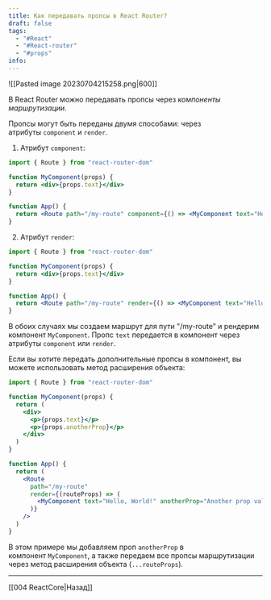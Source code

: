 ```yaml
---
title: Как передавать пропсы в React Router?
draft: false
tags:
  - "#React"
  - "#React-router"
  - "#props"
info:
---
```

![[Pasted image 20230704215258.png|600]]

В React Router можно передавать пропсы через _компоненты маршрутизации_.

Пропсы могут быть переданы двумя способами: через атрибуты `component` и `render`.

1. Атрибут `component`:

```jsx
import { Route } from "react-router-dom"

function MyComponent(props) {
  return <div>{props.text}</div>
}

function App() {
  return <Route path="/my-route" component={() => <MyComponent text="Hello, World!" />} />
}
```

2. Атрибут `render`:

```jsx
import { Route } from "react-router-dom"

function MyComponent(props) {
  return <div>{props.text}</div>
}

function App() {
  return <Route path="/my-route" render={() => <MyComponent text="Hello, World!" />} />
}
```

В обоих случаях мы создаем маршрут для пути "/my-route" и рендерим компонент `MyComponent`. Пропс `text` передается в компонент через атрибуты `component` или `render`.

Если вы хотите передать дополнительные пропсы в компонент, вы можете использовать метод расширения объекта:

```jsx
import { Route } from "react-router-dom"

function MyComponent(props) {
  return (
    <div>
      <p>{props.text}</p>
      <p>{props.anotherProp}</p>
    </div>
  )
}

function App() {
  return (
    <Route
      path="/my-route"
      render={(routeProps) => (
        <MyComponent text="Hello, World!" anotherProp="Another prop value" {...routeProps} />
      )}
    />
  )
}
```

В этом примере мы добавляем проп `anotherProp` в компонент `MyComponent`, а также передаем все пропсы маршрутизации через метод расширения объекта (`...routeProps`).

---

[[004 ReactCore|Назад]]